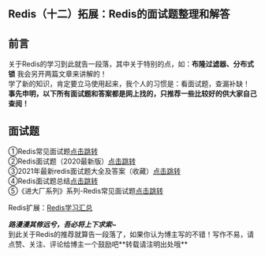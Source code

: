 ## Redis（十二）拓展：Redis的面试题整理和解答

## 前言

关于Redis的学习到此就告一段落，其中关于特别的点，如：**布隆过滤器、分布式锁** 我会另开两篇文章来讲解的！  
学了新的知识，肯定要立马使用起来，我个人的习惯是：看面试题，查漏补缺！  
**事先申明，以下所有面试题和答案都是网上找的，只推荐一些比较好的供大家自己查阅！**

## 面试题

①Redis常见面试题[点击跳转](https://www.cnblogs.com/jasontec/p/9699242.html)  
②Redis面试题（2020最新版）[点击跳转](https://blog.csdn.net/ThinkWon/article/details/103522351)  
③2021年最新redis面试题大全及答案（收藏）[点击跳转](https://www.php.cn/redis/458425.html)  
④Redis面试题总结[点击跳转](https://www.jianshu.com/p/65765dd10671)  
⑤《进大厂系列》系列-Redis常见面试题[点击跳转](https://zhuanlan.zhihu.com/p/91539644)

Redis扩展：[Redis学习汇总](https://blog.csdn.net/weixin_43829443/article/details/112839985)

***路漫漫其修远兮，吾必将上下求索~***  
到此关于Redis的推荐就算告一段落了，如果你认为博主写的不错！写作不易，请点赞、关注、评论给博主一个鼓励吧\*\*转载请注明出处哦\*\*